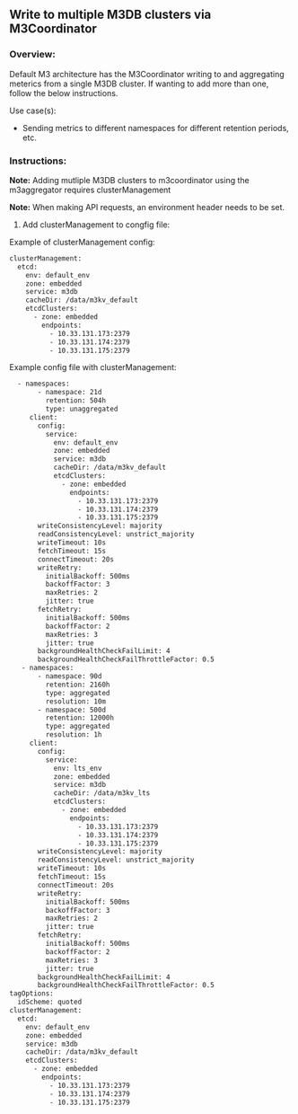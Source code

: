 ## Write to multiple M3DB clusters via M3Coordinator

### Overview:

Default M3 architecture has the M3Coordinator writing to and aggregating meterics from a single M3DB cluster. If wanting to add more than one, follow the below instructions. 

Use case(s):
- Sending metrics to different namespaces for different retention periods, etc.

### Instructions: 

**Note:** Adding mutliple M3DB clusters to m3coordinator using the m3aggregator requires clusterManagement

**Note:** When making API requests, an environment header needs to be set. 

1. Add clusterManagement to congfig file:

Example of clusterManagement config:

```bash
clusterManagement:
  etcd:
    env: default_env
    zone: embedded
    service: m3db
    cacheDir: /data/m3kv_default
    etcdClusters:
      - zone: embedded
        endpoints:
          - 10.33.131.173:2379
          - 10.33.131.174:2379
          - 10.33.131.175:2379
  ``` 

Example config file with clusterManagement: 

```bash
  - namespaces:
       - namespace: 21d
         retention: 504h
         type: unaggregated
     client:
       config:
         service:
           env: default_env
           zone: embedded
           service: m3db
           cacheDir: /data/m3kv_default
           etcdClusters:
             - zone: embedded
               endpoints:
                 - 10.33.131.173:2379
                 - 10.33.131.174:2379
                 - 10.33.131.175:2379
       writeConsistencyLevel: majority
       readConsistencyLevel: unstrict_majority
       writeTimeout: 10s
       fetchTimeout: 15s
       connectTimeout: 20s
       writeRetry:
         initialBackoff: 500ms
         backoffFactor: 3
         maxRetries: 2
         jitter: true
       fetchRetry:
         initialBackoff: 500ms
         backoffFactor: 2
         maxRetries: 3
         jitter: true
       backgroundHealthCheckFailLimit: 4
       backgroundHealthCheckFailThrottleFactor: 0.5
   - namespaces:
       - namespace: 90d
         retention: 2160h
         type: aggregated
         resolution: 10m
       - namespace: 500d
         retention: 12000h
         type: aggregated
         resolution: 1h
     client:
       config:
         service:
           env: lts_env
           zone: embedded
           service: m3db
           cacheDir: /data/m3kv_lts
           etcdClusters:
             - zone: embedded
               endpoints:
                 - 10.33.131.173:2379
                 - 10.33.131.174:2379
                 - 10.33.131.175:2379
       writeConsistencyLevel: majority
       readConsistencyLevel: unstrict_majority
       writeTimeout: 10s
       fetchTimeout: 15s
       connectTimeout: 20s
       writeRetry:
         initialBackoff: 500ms
         backoffFactor: 3
         maxRetries: 2
         jitter: true
       fetchRetry:
         initialBackoff: 500ms
         backoffFactor: 2
         maxRetries: 3
         jitter: true
       backgroundHealthCheckFailLimit: 4
       backgroundHealthCheckFailThrottleFactor: 0.5
tagOptions:
  idScheme: quoted
clusterManagement:
  etcd:
    env: default_env
    zone: embedded
    service: m3db
    cacheDir: /data/m3kv_default
    etcdClusters:
      - zone: embedded
        endpoints:
          - 10.33.131.173:2379
          - 10.33.131.174:2379
          - 10.33.131.175:2379
```
